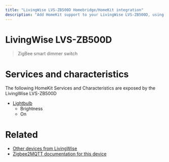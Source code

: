 ```yaml
---
title: "LivingWise LVS-ZB500D Homebridge/HomeKit integration"
description: "Add HomeKit support to your LivingWise LVS-ZB500D, using Homebridge, Zigbee2MQTT and homebridge-z2m."
---
```

<!---
This file has been GENERATED using src/docgen/docgen.ts
DO NOT EDIT THIS FILE MANUALLY!
-->
# LivingWise LVS-ZB500D
> ZigBee smart dimmer switch


# Services and characteristics
The following HomeKit Services and Characteristics are exposed by
the LivingWise LVS-ZB500D

* [Lightbulb](../../light.md)
  * Brightness
  * On


# Related
* [Other devices from LivingWise](../index.md#livingwise)
* [Zigbee2MQTT documentation for this device](https://www.zigbee2mqtt.io/devices/LVS-ZB500D.html)